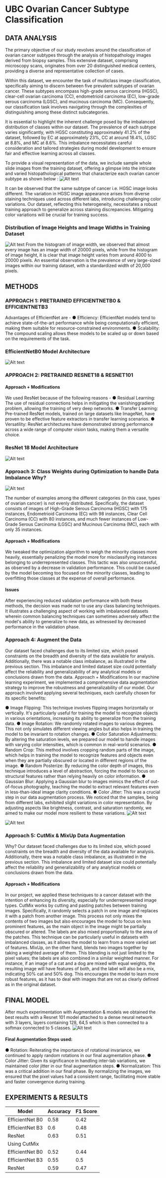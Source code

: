 # UBC Ovarian Cancer Subtype Classification
## DATA ANALYSIS
The primary objective of our study revolves around the classification of ovarian cancer subtypes through the analysis of histopathology images derived from biopsy samples. This extensive dataset, comprising microscopy scans, originates from over 20 distinguished medical centers, providing a diverse and representative collection of cases.

Within this dataset, we encounter the task of multiclass image classification, specifically aiming to discern between five prevalent subtypes of ovarian cancer. These subtypes encompass high-grade serous carcinoma (HGSC), clear-cell ovarian carcinoma (CC), endometrioid carcinoma (EC), low-grade serous carcinoma (LGSC), and mucinous carcinoma (MC). Consequently, our classification task involves navigating through the complexities of distinguishing among these distinct subcategories.

It is essential to highlight the inherent challenge posed by the imbalanced distribution of classes within our dataset. The prevalence of each subtype varies significantly, with HGSC constituting approximately 41.2% of the dataset, followed by EC at approximately 23%, CC at around 18.4%, LGSC at 8.8%, and MC at 8.6%. This imbalance necessitates careful consideration and tailored strategies during model development to ensure fair and effective learning across all classes.

To provide a visual representation of the data, we include sample whole slide images from the training dataset, offering a glimpse into the intricate and varied histopathological patterns that characterize each ovarian cancer subtype as shown below :
![Alt text](Images/image-000.png)

It can be observed that the same subtype of cancer i.e. HGSC image looks different. The variation in HGSC image appearance arises from diverse staining techniques used across different labs, introducing challenging color variations. Our dataset, reflecting this heterogeneity, necessitates a robust training approach to generalize across staining discrepancies. Mitigating color variations will be crucial for training success.

### Distribution of Image Heights and Image Widths in Training Dataset
![Alt text](Images/image-001.png)
From the histogram of image width, we observed that almost every image has an image width of 20000 pixels, while from the histogram of image height, it is clear that image height varies from around 4000 to 20000 pixels. An essential observation is the prevalence of very large-sized images within our training dataset, with a standardized width of 20,000 pixels.

## METHODS
### APPROACH 1: PRETRAINED EFFICIENTNETB0 & EFFICIENTNETB3
Advantages of EfficientNet are -
●   Efficiency: EfficientNet models tend to achieve state-of-the-art performance while being computationally efficient, making them suitable for resource-constrained environments.
●   Scalability: The compound scaling allows these models to be scaled up or down based on the requirements of the task.

### EfficientNetB0 Model Architecture
![Alt text](Images/image-004.png)

### APPROACH 2: PRETRAINED RESNET18 & RESNET101
#### Approach + Modifications
We used ResNet because of the following reasons -
●  Residual Learning: The use of residual connections helps in mitigating the vanishinggradient problem, allowing the training of very deep networks.
●  Transfer Learning: Pre-trained ResNet models, trained on large datasets like ImageNet, have proven to be effective feature extractors in transfer learning scenarios.
● Versatility: ResNet architectures have demonstrated strong performance across a wide range of computer vision tasks, making them a versatile choice.
### ResNet 18 Model Architecture
![Alt text](Images/image-005.png)

 ### Approach 3: Class Weights during Optimization to handle Data Imbalance Why?
![Alt text](Images/image-006.png)

The number of examples among the different categories (in this case, types of ovarian cancer) is not evenly distributed. Specifically, the dataset consists of images of High-Grade Serous Carcinoma (HGSC) with 175 instances, Endometrioid Carcinoma (EC) with 98 instances, Clear Cell Carcinoma (CC) with 80 instances, and much fewer instances of Low-Grade Serous Carcinoma (LGSC) and Mucinous Carcinoma (MC), each with only 35 instances.
#### Approach + Modifications
We tweaked the optimization algorithm to weigh the minority classes more heavily, essentially penalizing the model more for misclassifying instances belonging to underrepresented classes. This tactic was also unsuccessful, as observed by a decrease in validation performance. This could be caused by the model becoming too focused on the minority classes, leading to overfitting those classes at the expense of overall performance.
#### Issues
After experiencing reduced validation performance with both these methods, the decision was made not to use any class balancing techniques. It illustrates a challenging aspect of working with imbalanced datasets wherein common balancing techniques can sometimes adversely affect the model's ability to generalize to new data, as witnessed by decreased performance in the validation phase.

### Approach 4: Augment the Data
Our dataset faced challenges due to its limited size, which posed constraints on the breadth and diversity of the data available for analysis. Additionally, there was a notable class imbalance, as illustrated in the previous section. This imbalance and limited dataset size could potentially affect the reliability and generalizability of any analytical models or conclusions drawn from the data.
Approach + Modifications
In our machine learning experiment, we implemented a comprehensive data augmentation strategy to improve the robustness and generalizability of our model. Our approach involved applying several techniques, each carefully chosen for its specific benefits:

 ● Image Flipping: This technique involves flipping images horizontally or vertically. It's particularly useful for training the model to recognize objects in various orientations, increasing its ability to generalize from the training data.
● Image Rotation: We randomly rotated images to various degrees. This not only simulates different viewing angles but also helps in training the model to be invariant to rotation changes.
● Color Saturation Adjustments: By altering the saturation levels, we prepared our model to handle images with varying color intensities, which is common in real-world scenarios.
● Random Crop: This method involves cropping random parts of the image, which helps in training the model to recognize features and objects even when they are partially obscured or located in different regions of the image.
● Random Posterize: By reducing the color depth of images, this technique introduces a level of abstraction, forcing the model to focus on structural features rather than relying heavily on color information.
● Gaussian Blur: Applying a Gaussian blur to images mimics the effect of out-of-focus photography, teaching the model to extract relevant features even in less-than-ideal image clarity conditions.
● Color Jitter: This was a crucial step in our data augmentation process. We noticed that the samples, being from different labs, exhibited slight variations in color representation. By adjusting aspects like brightness, contrast, and saturation randomly, we aimed to make our model more resilient to these variations.
![Alt text](Images/image-008.jpg)

![Alt text](Images/image-009.jpg)

### Approach 5: CutMix & MixUp Data Augmentation
Why?
Our dataset faced challenges due to its limited size, which posed constraints on the breadth and diversity of the data available for analysis. Additionally, there was a notable class imbalance, as illustrated in the previous section. This imbalance and limited dataset size could potentially affect the reliability and generalizability of any analytical models or conclusions drawn from the data.
#### Approach + Modifications
In our project, we applied these techniques to a cancer dataset with the intention of enhancing its diversity, especially for underrepresented image types.
CutMix works by cutting and pasting patches between training images. Specifically, it randomly selects a patch in one image and replaces it with a patch from another image. This process not only mixes the contents of two images but also encourages the model to focus on less prominent features, as the main object in the image might be partially obscured or altered. The labels are also mixed proportionally to the area of the patches. This technique can be particularly useful in datasets with imbalanced classes, as it allows the model to learn from a more varied set of features.
MixUp, on the other hand, blends two images together by taking a weighted average of them. This blending is not just limited to the pixel values; the labels are also combined in a similar weighted manner. For instance, if an image of a cat and a dog are mixed with equal weights, the resulting image will have features of both, and the label will also be a mix, indicating 50% cat and 50% dog. This encourages the model to learn more robust features, as it has to deal with images that are not as clearly defined as in the original dataset.

## FINAL MODEL
After much experimentation with Augmentation & models we obtained the best results with a Resnet 101 model attached to a dense neural network with 3 layers, layers containing 128, 64,5 which is then connected to a softmax connected to 5 classes.
![Alt text](Images/image-010.png)

#### Final Augmentation Steps used:
● Rotation: Reiterating the importance of rotational invariance, we continued to apply random rotations in our final augmentation phase.
● Color Jitter: Given its significance in handling inter-lab variations, we maintained color jitter in our final augmentation steps.
● Normalization: This was a critical addition in our final phase. By normalizing the images, we ensured that the pixel values had a consistent range, facilitating more stable and faster convergence during training.

## EXPERIMENTS & RESULTS
 
|Model|Accuracy|F1 Score|
|------|-------|--------|
|EfficientNet B0|0.58|0.42|
|EfficientNet B3|0.6|0.48|
|ResNet|0.63|0.51|
|Using CutMix|||
|EfficientNet B0|0.52|0.44|
|EfficientNet B3|0.55|0.5|
|ResNet|0.59|0.47|


